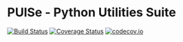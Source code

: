 # PUlSe - Python Utilities Suite

[![Build Status](https://travis-ci.org/ESeNonFossiIo/PUlSe.svg?branch=master)](https://travis-ci.org/ESeNonFossiIo/PUlSe) [![Coverage Status](https://coveralls.io/repos/github/ESeNonFossiIo/PUlSe/badge.svg?branch=master)](https://coveralls.io/github/ESeNonFossiIo/PUlSe?branch=master)  [![codecov.io](https://codecov.io/github/ESeNonFossiIo/PUlSe/coverage.svg?branch=master)](https://codecov.io/github/ESeNonFossiIo/PUlSe?branch=master)
<!-- [![Code Issues](https://www.quantifiedcode.com/api/v1/project/bf0b97c8f15b4616925c8c6ab6384ec8/badge.svg)](https://www.quantifiedcode.com/app/project/bf0b97c8f15b4616925c8c6ab6384ec8) -->
